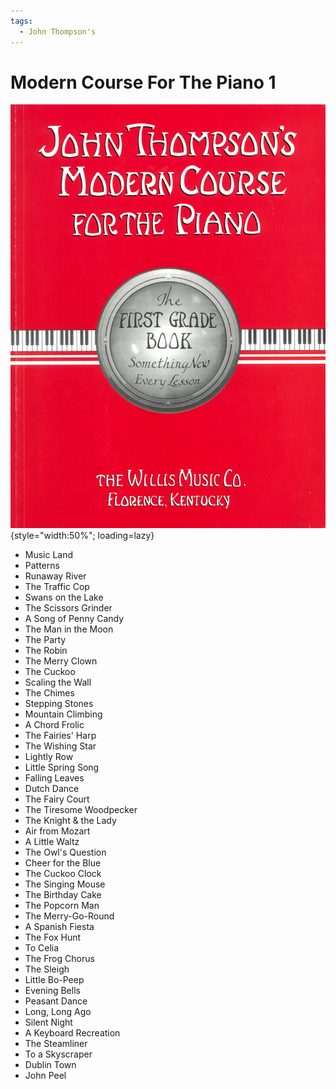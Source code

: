 ```yaml
---
tags:
  - John Thompson's
---
```


# Modern Course For The Piano 1

![](../assets/modern-course1.png){style="width:50%"; loading=lazy}

- Music Land
- Patterns
- Runaway River
- The Traffic Cop
- Swans on the Lake
- The Scissors Grinder
- A Song of Penny Candy
- The Man in the Moon
- The Party
- The Robin
- The Merry Clown
- The Cuckoo
- Scaling the Wall
- The Chimes
- Stepping Stones
- Mountain Climbing
- A Chord Frolic
- The Fairies' Harp
- The Wishing Star
- Lightly Row
- Little Spring Song
- Falling Leaves
- Dutch Dance
- The Fairy Court
- The Tiresome Woodpecker
- The Knight & the Lady
- Air from Mozart
- A Little Waltz
- The Owl's Question
- Cheer for the Blue
- The Cuckoo Clock
- The Singing Mouse
- The Birthday Cake
- The Popcorn Man
- The Merry-Go-Round
- A Spanish Fiesta
- The Fox Hunt
- To Celia
- The Frog Chorus
- The Sleigh
- Little Bo-Peep
- Evening Bells
- Peasant Dance
- Long, Long Ago
- Silent Night
- A Keyboard Recreation
- The Steamliner
- To a Skyscraper
- Dublin Town
- John Peel

